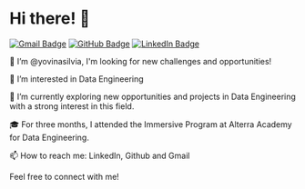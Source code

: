 # Hi there! 👋

[![Gmail Badge](https://img.shields.io/badge/-Gmail-D14836?style=flat&logo=Gmail&logoColor=white)](mailto:silviayovina@gmail.com)
[![GitHub Badge](https://img.shields.io/badge/-GitHub-181717?style=flat&logo=github&logoColor=white)](https://github.com/yyovinasilvia)
[![LinkedIn Badge](https://img.shields.io/badge/-LinkedIn-blue?style=flat&logo=Linkedin&logoColor=white)]([https://www.linkedin.com/in/your-linkedin-url/](https://www.linkedin.com/in/yovina-silvia-401567138/))

👋 I’m @yovinasilvia, I'm looking for new challenges and opportunities!

👀 I’m interested in Data Engineering

🌱 I’m currently exploring new opportunities and projects in Data Engineering with a strong interest in this field.

🎓 For three months, I attended the Immersive Program at Alterra Academy for Data Engineering. 

📫 How to reach me: LinkedIn, Github and Gmail

Feel free to connect with me!
